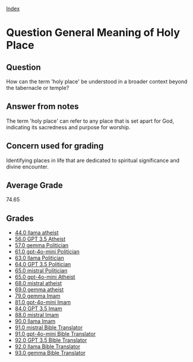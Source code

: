 
[Index](../../index.md)
# Question General Meaning of Holy Place
## Question
How can the term 'holy place' be understood in a broader context beyond the tabernacle or temple?

## Answer from notes
The term 'holy place' can refer to any place that is set apart for God, indicating its sacredness and purpose for worship.

## Concern used for grading
Identifying places in life that are dedicated to spiritual significance and divine encounter.

## Average Grade
74.65

## Grades
 * [44.0 llama atheist](../answers/llama_atheist/General_Meaning_of_Holy_Place.md)
 * [56.0 GPT 3.5 Atheist](../answers/GPT_3.5_Atheist/General_Meaning_of_Holy_Place.md)
 * [57.0 gemma Politician](../answers/gemma_Politician/General_Meaning_of_Holy_Place.md)
 * [61.0 gpt-4o-mini Politician](../answers/gpt-4o-mini_Politician/General_Meaning_of_Holy_Place.md)
 * [63.0 llama Politician](../answers/llama_Politician/General_Meaning_of_Holy_Place.md)
 * [64.0 GPT 3.5 Politician](../answers/GPT_3.5_Politician/General_Meaning_of_Holy_Place.md)
 * [65.0 mistral Politician](../answers/mistral_Politician/General_Meaning_of_Holy_Place.md)
 * [65.0 gpt-4o-mini Atheist](../answers/gpt-4o-mini_Atheist/General_Meaning_of_Holy_Place.md)
 * [68.0 mistral atheist](../answers/mistral_atheist/General_Meaning_of_Holy_Place.md)
 * [69.0 gemma atheist](../answers/gemma_atheist/General_Meaning_of_Holy_Place.md)
 * [79.0 gemma Imam](../answers/gemma_Imam/General_Meaning_of_Holy_Place.md)
 * [81.0 gpt-4o-mini Imam](../answers/gpt-4o-mini_Imam/General_Meaning_of_Holy_Place.md)
 * [84.0 GPT 3.5 Imam](../answers/GPT_3.5_Imam/General_Meaning_of_Holy_Place.md)
 * [88.0 mistral Imam](../answers/mistral_Imam/General_Meaning_of_Holy_Place.md)
 * [90.0 llama Imam](../answers/llama_Imam/General_Meaning_of_Holy_Place.md)
 * [91.0 mistral Bible Translator](../answers/mistral_Bible_Translator/General_Meaning_of_Holy_Place.md)
 * [91.0 gpt-4o-mini Bible Translator](../answers/gpt-4o-mini_Bible_Translator/General_Meaning_of_Holy_Place.md)
 * [92.0 GPT 3.5 Bible Translator](../answers/GPT_3.5_Bible_Translator/General_Meaning_of_Holy_Place.md)
 * [92.0 llama Bible Translator](../answers/llama_Bible_Translator/General_Meaning_of_Holy_Place.md)
 * [93.0 gemma Bible Translator](../answers/gemma_Bible_Translator/General_Meaning_of_Holy_Place.md)
